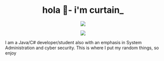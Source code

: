 ### 

<h1 align="center">hola 👋- i'm curtain_</h1>

<p align="center"> <img src="https://readme-stats-cfgj2cxdy.vercel.app/api?username=curtainman&count_private=true&show_icons=true&theme=tokyonight" /> </p>
<p align="center">  <img src="https://readme-stats-cfgj2cxdy.vercel.app/api/top-langs/?username=curtainman&hide=php&theme=tokyonight" /> </p>

I am a Java/C# developer/student also with an emphasis in System Administration and cyber security.
This is where I put my random things, so enjoy

